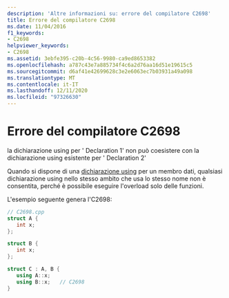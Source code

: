 ```yaml
---
description: 'Altre informazioni su: errore del compilatore C2698'
title: Errore del compilatore C2698
ms.date: 11/04/2016
f1_keywords:
- C2698
helpviewer_keywords:
- C2698
ms.assetid: 3ebfe395-c20b-4c56-9980-ca9ed8653382
ms.openlocfilehash: a787c43e7a885734f4c6a2d76aa16d51e19615c5
ms.sourcegitcommit: d6af41e42699628c3e2e6063ec7b03931a49a098
ms.translationtype: MT
ms.contentlocale: it-IT
ms.lasthandoff: 12/11/2020
ms.locfileid: "97326630"
---
```

# <a name="compiler-error-c2698"></a>Errore del compilatore C2698

la dichiarazione using per ' Declaration 1' non può coesistere con la dichiarazione using esistente per ' Declaration 2'

Quando si dispone di una [dichiarazione using](../../cpp/using-declaration.md) per un membro dati, qualsiasi dichiarazione using nello stesso ambito che usa lo stesso nome non è consentita, perché è possibile eseguire l'overload solo delle funzioni.

L'esempio seguente genera l'C2698:

```cpp
// C2698.cpp
struct A {
   int x;
};

struct B {
   int x;
};

struct C : A, B {
   using A::x;
   using B::x;   // C2698
}
```
